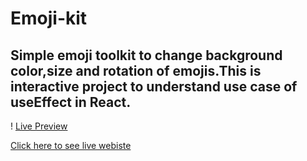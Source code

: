 # Emoji-kit

## Simple emoji toolkit to change background color,size and rotation of emojis.This is interactive project to understand use case of useEffect in React.

! [Live Preview](./screenshot/live-screenshot.png)

[Click here to see live webiste ](https://emojis-kit.netlify.app/)